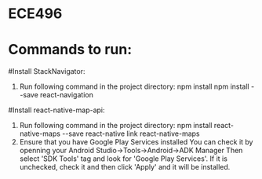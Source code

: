 # ECE496
# Commands to run:

#Install StackNavigator:
1. Run following command in the project directory:
npm install
npm install --save react-navigation

#Install react-native-map-api:
1. Run following command in the project directory:
npm install react-native-maps --save
react-native link react-native-maps
2. Ensure that you have Google Play Services installed
You can check it by openning your Android Studio->Tools->Android->ADK Manager
Then select 'SDK Tools' tag and look for 'Google Play Services'.
If it is unchecked, check it and then click 'Apply' and it will be installed.
